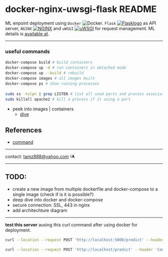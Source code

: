 # docker-nginx-uwsgi-flask README
ML enpoint deployment using `Docker` <img src="https://upload.wikimedia.org/wikipedia/en/thumb/f/f4/Docker_logo.svg/120px-Docker_logo.svg.png" alt="Docker" height="5%" width="5%">. `Flask` [<img src= "https://upload.wikimedia.org/wikipedia/commons/thumb/3/3c/Flask_logo.svg/120px-Flask_logo.svg.png" alt="Flasklogo" height="5%" width="5%" title="Flask">](https://github.com/pallets/flask) as API server, `NGINX` [<img src="https://upload.wikimedia.org/wikipedia/commons/thumb/c/c5/Nginx_logo.svg/120px-Nginx_logo.svg.png" alt="NGINX" height="5%" width="5%">](https://hg.nginx.org/nginx) and `uWSGI` [<img src="https://www.fullstackpython.com/img/logos/uwsgi.png" alt="uWSGI" height="5%" width="5%">](https://github.com/unbit/uwsgi) for request management.
ML details is [available at](https://github.com/tamjid-ahsan/capstone_customer_churn).

___ 
### useful commands

```bash
docker-compose build # build containers
docker-compose up -d # run containers in detached mode 
docker-compose up --build # rebuild 
docker-compose images # all images built
docker-compose ps # show running processes

sudo ss -tulpn | grep LISTEN # list all used ports and process associated
sudo killall apache2 # kill a process if it using a port
```
- peek into images | containers
    - [dive](https://github.com/wagoodman/dive)

## References
- [command](https://www.cyberciti.biz/faq/unix-linux-check-if-port-is-in-use-command/)

___
contact: <a href="mailto:tamz888@yahoo.com">tamz888@yahoo.com</a> [<img src="./flask/app/data/TAlogo1.png" alt="TA" height="3%" width="3%">](http://linkedin.com/in/tamjidahsan/)
___

## TODO:
- create a new image from multiple dockerfile and docker-compose to a single image {check if is it is possible?}
- deep dive into docker and docker-compose
- secure connection: SSL, 443 in nginx
- add architechture diagram

___
**test this server** ausing this curl command after using docker for deployment.
```bash
curl --location --request POST 'http://localhost:5000/predict' --header 'Content-Type: application/json' --data-raw '{"Customer_Age": 45, "Gender": "M", "Dependent_count": 3, "Education_Level": "High School", "Marital_Status": "Married", "Income_Category": "60K_to_80K", "Card_Category": "Blue", "Months_on_book": 39, "Total_Relationship_Count": 5, "Months_Inactive_12_mon": 1, "Contacts_Count_12_mon": 3, "Credit_Limit": 12691.0, "Total_Revolving_Bal": 777, "Avg_Open_To_Buy": 11914.0, "Total_Amt_Chng_Q4_Q1": 1.335, "Total_Trans_Amt": 1144, "Total_Trans_Ct": 42, "Total_Ct_Chng_Q4_Q1": 1.625, "Avg_Utilization_Ratio": 0.061}'
```

```bash
curl --location --request POST 'http://localhost/predict' --header 'Content-Type: application/json' --data-raw '{"Customer_Age": 45, "Gender": "M", "Dependent_count": 3, "Education_Level": "High School", "Marital_Status": "Married", "Income_Category": "60K_to_80K", "Card_Category": "Blue", "Months_on_book": 39, "Total_Relationship_Count": 5, "Months_Inactive_12_mon": 1, "Contacts_Count_12_mon": 3, "Credit_Limit": 12691.0, "Total_Revolving_Bal": 777, "Avg_Open_To_Buy": 11914.0, "Total_Amt_Chng_Q4_Q1": 1.335, "Total_Trans_Amt": 1144, "Total_Trans_Ct": 42, "Total_Ct_Chng_Q4_Q1": 1.625, "Avg_Utilization_Ratio": 0.061}'
```
